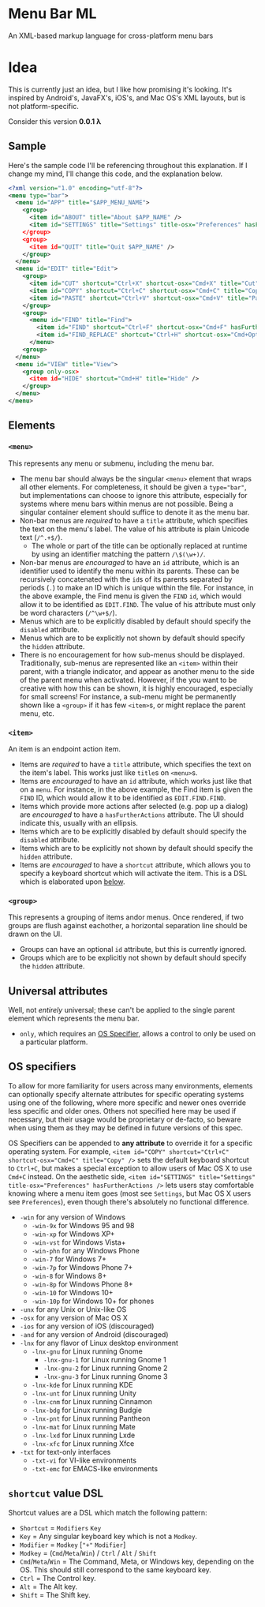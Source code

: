 # Menu Bar ML
An XML-based markup language for cross-platform menu bars

# Idea
This is currently just an idea, but I like how promising it's looking. It's inspired by Android's, JavaFX's, iOS's, and Mac OS's XML layouts, but is not platform-specific.

Consider this version **0.0.1 &lambda;**

## Sample
Here's the sample code I'll be referencing throughout this explanation. If I change my mind, I'll change this code, and the explanation below.
```XML
<?xml version="1.0" encoding="utf-8"?>
<menu type="bar">
  <menu id="APP" title="$APP_MENU_NAME">
    <group>
      <item id="ABOUT" title="About $APP_NAME" />
      <item id="SETTINGS" title="Settings" title-osx="Preferences" hasFurtherActions />
    </group>
    <group>
      <item id="QUIT" title="Quit $APP_NAME" />
    </group>
  </menu>
  <menu id="EDIT" title="Edit">
    <group>
      <item id="CUT" shortcut="Ctrl+X" shortcut-osx="Cmd+X" title="Cut" />
      <item id="COPY" shortcut="Ctrl+C" shortcut-osx="Cmd+C" title="Copy" />
      <item id="PASTE" shortcut="Ctrl+V" shortcut-osx="Cmd+V" title="Paste" />
    </group>
    <group>
      <menu id="FIND" title="Find">
        <item id="FIND" shortcut="Ctrl+F" shortcut-osx="Cmd+F" hasFurtherActions title="Find" />
        <item id="FIND_REPLACE" shortcut="Ctrl+H" shortcut-osx="Cmd+Opt+F" hasFurtherActions title="Find and Replace" />
      </menu>
    <group>
  </menu>
  <menu id="VIEW" title="View">
    <group only-osx>
      <item id="HIDE" shortcut="Cmd+H" title="Hide" />
    </group>
  </menu>
</menu>
```

## Elements
### `<menu>`
This represents any menu or submenu, including the menu bar.

- The menu bar should always be the singular `<menu>` element that wraps all other elements. For completeness, it should be given a `type="bar"`, but implementations can choose to ignore this attribute, especially for systems where menu bars within menus are not possible. Being a singular container element should suffice to denote it as the menu bar.
- Non-bar menus are _required_ to have a `title` attribute, which specifies the text on the menu's label. The value of his attribute is plain Unicode text (`/^.+$/`).
  - The whole or part of the title can be optionally replaced at runtime by using an identifier matching the pattern `/\$(\w+)/`.
- Non-bar menus are _encouraged_ to have an `id` attribute, which is an identifier used to identify the menu within its parents. These can be recursively concatenated with the `id`s of its parents separated by periods (`.`) to make an ID which is unique within the file. For instance, in the above example, the Find menu is given the `FIND` `id`, which would allow it to be identified as `EDIT.FIND`. The value of his attribute must only be word characters (`/^\w+$/`).
- Menus which are to be explicitly disabled by default should specify the `disabled` attribute.
- Menus which are to be explicitly not shown by default should specify the `hidden` attribute.
- There is no encouragement for how sub-menus should be displayed. Traditionally, sub-menus are represented like an `<item>` within their parent, with a triangle indicator, and appear as another menu to the side of the parent menu when activated. However, if the you want to be creative with how this can be shown, it is highly encouraged, especially for small screens! For instance, a sub-menu might be permanently shown like a `<group>` if it has few `<item>`s, or might replace the parent menu, etc.

### `<item>`
An item is an endpoint action item.

- Items are _required_ to have a `title` attribute, which specifies the text on the item's label. This works just like `title`s on `<menu>`s.
- Items are _encouraged_ to have an `id` attribute, which works just like that on a `menu`. For instance, in the above example, the Find item is given the `FIND` ID, which would allow it to be identified as `EDIT.FIND.FIND`.
- Items which provide more actions after selected (e.g. pop up a dialog) are _encouraged_ to have a `hasFurtherActions` attribute. The UI should indicate this, usually with an ellipsis.
- Items which are to be explicitly disabled by default should specify the `disabled` attribute.
- Items which are to be explicitly not shown by default should specify the `hidden` attribute.
- Items are _encouraged_ to have a `shortcut` attribute, which allows you to specify a keyboard shortcut which will activate the item. This is a DSL which is elaborated upon [below](#user-content-shortcut-value-dsl).

### `<group>`
This represents a grouping of items andor menus. Once rendered, if two groups are flush against eachother, a horizontal separation line should be drawn on the UI.

- Groups can have an optional `id` attribute, but this is currently ignored.
- Groups which are to be explicitly not shown by default should specify the `hidden` attribute.

## Universal attributes
Well, not _entirely_ universal; these can't be applied to the single parent element which represents the menu bar.

- `only`, which requires an [OS Specifier](#user-content-os-specifiers), allows a control to only be used on a particular platform.

## OS specifiers
To allow for more familiarity for users across many environments, elements can optionally specify alternate attributes for specific operating systems using one of the following, where more specific and newer ones override less specific and older ones. Others not specified here may be used if necessary, but their usage would be proprietary or de-facto, so beware when using them as they may be defined in future versions of this spec. 

OS Specifiers can be appended to **any attribute** to override it for a specific operating system. For example, `<item id="COPY" shortcut="Ctrl+C" shortcut-osx="Cmd+C" title="Copy" />` sets the default keyboard shortcut to `Ctrl+C`, but makes a special exception to allow users of Mac OS X to use `Cmd+C` instead. On the aesthetic side, `<item id="SETTINGS" title="Settings" title-osx="Preferences" hasFurtherActions />` lets users stay comfortable knowing where a menu item goes (most see `Settings`, but Mac OS X users see `Preferences`), even though there's absolutely no functional difference.

  - `-win` for any version of Windows
    - `-win-9x` for Windows 95 and 98
    - `-win-xp` for Windows XP+
    - `-win-vst` for Windows Vista+
    - `-win-phn` for any Windows Phone
    - `-win-7` for Windows 7+
    - `-win-7p` for Windows Phone 7+
    - `-win-8` for Windows 8+
    - `-win-8p` for Windows Phone 8+
    - `-win-10` for Windows 10+
    - `-win-10p` for Windows 10+ for phones
  - `-unx` for any Unix or Unix-like OS
  - `-osx` for any version of Mac OS X
  - `-ios` for any version of iOS (discouraged)
  - `-and` for any version of Android (discouraged)
  - `-lnx` for any flavor of Linux desktop environment
    - `-lnx-gnu` for Linux running Gnome
      - `-lnx-gnu-1` for Linux running Gnome 1
      - `-lnx-gnu-2` for Linux running Gnome 2
      - `-lnx-gnu-3` for Linux running Gnome 3
    - `-lnx-kde` for Linux running KDE
    - `-lnx-unt` for Linux running Unity
    - `-lnx-cnm` for Linux running Cinnamon
    - `-lnx-bdg` for Linux running Budgie
    - `-lnx-pnt` for Linux running Pantheon
    - `-lnx-mat` for Linux running Mate
    - `-lnx-lxd` for Linux running Lxde
    - `-lnx-xfc` for Linux running Xfce
  - `-txt` for text-only interfaces
    - `-txt-vi` for VI-like environments
    - `-txt-emc` for EMACS-like environments

## `shortcut` value DSL
Shortcut values are a DSL which match the following pattern:

- `Shortcut` = `Modifiers` `Key`
- `Key` = Any singular keyboard key which is not a `Modkey`.
- `Modifier` = `Modkey` [`"+"` `Modifier`]
- `Modkey` = (`Cmd`/`Meta`/`Win`) / `Ctrl` / `Alt` / `Shift`
- `Cmd`/`Meta`/`Win` = The Command, Meta, or Windows key, depending on the OS. This should still correspond to the same keyboard key.
- `Ctrl` = The Control key.
- `Alt` = The Alt key.
- `Shift` = The Shift key.

